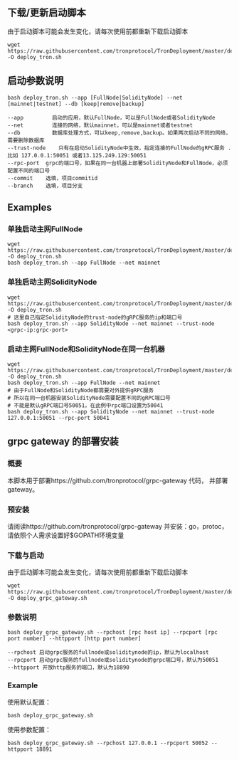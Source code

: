## 下载/更新启动脚本

由于启动脚本可能会发生变化，请每次使用前都重新下载启动脚本

```shell
wget https://raw.githubusercontent.com/tronprotocol/TronDeployment/master/deploy_tron.sh -O deploy_tron.sh
```

## 启动参数说明

```shell
bash deploy_tron.sh --app [FullNode|SolidityNode] --net [mainnet|testnet] --db [keep|remove|backup] 

--app	      启动的应用，默认FullNode，可以是FullNode或者SolidityNode
--net	      连接的网络，默认mainnet，可以是mainnet或者testnet
--db	      数据库处理方式，可以keep,remove,backup。如果两次启动不同的网络，需要删除数据库
--trust-node	只有在启动SolidityNode中生效，指定连接的FullNode的gRPC服务 .比如 127.0.0.1:50051 或者13.125.249.129:50051
--rpc-port	grpc的端口号，如果在同一台机器上部署SolidityNode和FullNode，必须配置不同的端口号
--commit	选填，项目commitid
--branch	选填，项目分支
```



## Examples

### 单独启动主网FullNode

```shell
wget https://raw.githubusercontent.com/tronprotocol/TronDeployment/master/deploy_tron.sh -O deploy_tron.sh
bash deploy_tron.sh --app FullNode --net mainnet
```

### 单独启动主网SolidityNode

```shell
wget https://raw.githubusercontent.com/tronprotocol/TronDeployment/master/deploy_tron.sh -O deploy_tron.sh
# 这里自己指定SolidityNode的trust-node的gRPC服务的ip和端口号
bash deploy_tron.sh --app SolidityNode --net mainnet --trust-node <grpc-ip:grpc-port>
```

### 启动主网FullNode和SolidityNode在同一台机器

```shell
wget https://raw.githubusercontent.com/tronprotocol/TronDeployment/master/deploy_tron.sh -O deploy_tron.sh
bash deploy_tron.sh --app FullNode --net mainnet
# 由于FullNode和SolidityNode都需要对外提供gRPC服务
# 所以在同一台机器安装SolidityNode需要配置不同的gRPC端口号
# 不能是默认gRPC端口号50051，在此例中rpc端口设置为50041
bash deploy_tron.sh --app SolidityNode --net mainnet --trust-node 127.0.0.1:50051 --rpc-port 50041
```



## grpc gateway 的部署安装

### 概要
本脚本用于部署https://github.com/tronprotocol/grpc-gateway 代码， 并部署gateway。
### 预安装
请阅读https://github.com/tronprotocol/grpc-gateway 并安装：go，protoc，请依照个人需求设置好$GOPATH环境变量
### 下载与启动
由于启动脚本可能会发生变化，请每次使用前都重新下载启动脚本
```shell
wget https://raw.githubusercontent.com/tronprotocol/TronDeployment/master/deploy_grpc_gateway.sh -O deploy_grpc_gateway.sh
```
### 参数说明
```shell
bash deploy_grpc_gateway.sh --rpchost [rpc host ip] --rpcport [rpc port number] --httpport [http port number] 

--rpchost 启动grpc服务的fullnode或soliditynode的ip，默认为localhost
--rpcport 启动grpc服务的fullnode或soliditynode的grpc端口号，默认为50051
--httpport 开放http服务的端口，默认为18890
```
### Example
使用默认配置：
```shell
bash deploy_grpc_gateway.sh
```
使用参数配置：
```shell
bash deploy_grpc_gateway.sh --rpchost 127.0.0.1 --rpcport 50052 --httpport 18891
```
